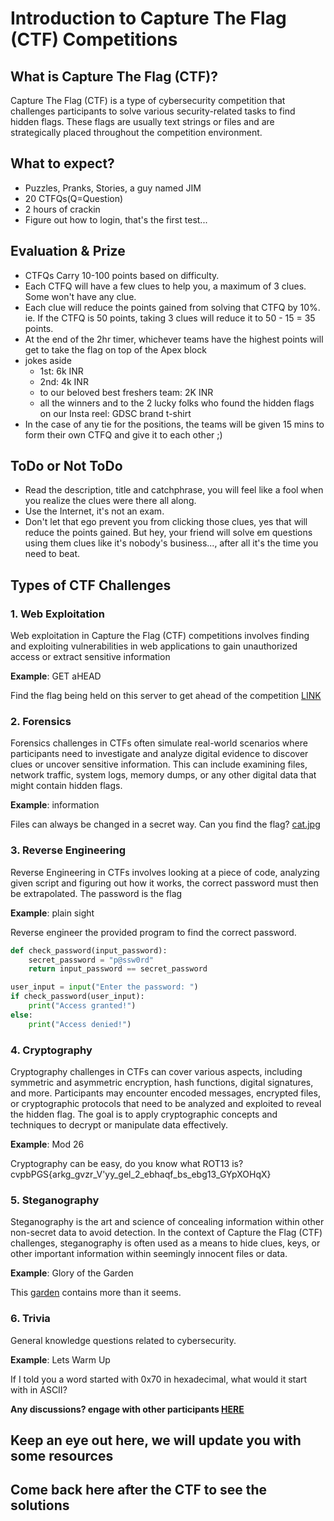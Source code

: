 # Introduction to Capture The Flag (CTF) Competitions

## What is Capture The Flag (CTF)?

Capture The Flag (CTF) is a type of cybersecurity competition that challenges participants to solve various security-related tasks to find hidden flags. These flags are usually text strings or files and are strategically placed throughout the competition environment.

## What to expect?

- Puzzles, Pranks, Stories, a guy named JIM
- 20 CTFQs(Q=Question)
- 2 hours of crackin
- Figure out how to login, that's the first test...

## Evaluation & Prize

- CTFQs Carry 10-100 points based on difficulty.
- Each CTFQ will have a few clues to help you, a maximum of 3 clues. Some won't have any clue.
- Each clue will reduce the points gained from solving that CTFQ by 10%. ie. If the CTFQ is 50 points, taking 3 clues will reduce it to 50 - 15 = 35 points.
- At the end of the 2hr timer, whichever teams have the highest points will get to take the flag on top of the Apex block
- jokes aside
   - 1st: 6k INR
   - 2nd: 4k INR
   - to our beloved best freshers team: 2K INR
   - all the winners and to the 2 lucky folks who found the hidden flags on our Insta reel: GDSC brand t-shirt
- In the case of any tie for the positions, the teams will be given 15 mins to form their own CTFQ and give it to each other ;)

## ToDo or Not ToDo

- Read the description, title and catchphrase, you will feel like a fool when you realize the clues were there all along.
- Use the Internet, it's not an exam.
- Don't let that ego prevent you from clicking those clues, yes that will reduce the points gained. But hey, your friend will solve em questions using them clues like it's nobody's business..., after all it's the time you need to beat.

## Types of CTF Challenges

### 1. Web Exploitation

Web exploitation in Capture the Flag (CTF) competitions involves finding and exploiting vulnerabilities in web applications to gain unauthorized access or extract sensitive information

**Example**: GET aHEAD

Find the flag being held on this server to get ahead of the competition [LINK](http://mercury.picoctf.net:47967/)

### 2. Forensics

Forensics challenges in CTFs often simulate real-world scenarios where participants need to investigate and analyze digital evidence to discover clues or uncover sensitive information. This can include examining files, network traffic, system logs, memory dumps, or any other digital data that might contain hidden flags.

**Example**: information

Files can always be changed in a secret way. Can you find the flag? [cat.jpg](https://mercury.picoctf.net/static/7cf6a33f90deeeac5c73407a1bdc99b6/cat.jpg)

### 3. Reverse Engineering

Reverse Engineering in CTFs involves looking at a piece of code, analyzing given script and figuring out how it works, the correct password must then be extrapolated. The password is the flag

**Example**: plain sight

Reverse engineer the provided program to find the correct password.
```py
def check_password(input_password):
    secret_password = "p@ssw0rd"
    return input_password == secret_password

user_input = input("Enter the password: ")
if check_password(user_input):
    print("Access granted!")
else:
    print("Access denied!")
```


### 4. Cryptography

Cryptography challenges in CTFs can cover various aspects, including symmetric and asymmetric encryption, hash functions, digital signatures, and more. Participants may encounter encoded messages, encrypted files, or cryptographic protocols that need to be analyzed and exploited to reveal the hidden flag. The goal is to apply cryptographic concepts and techniques to decrypt or manipulate data effectively.

**Example**: Mod 26

Cryptography can be easy, do you know what ROT13 is? cvpbPGS{arkg_gvzr_V'yy_gel_2_ebhaqf_bs_ebg13_GYpXOHqX}

### 5. Steganography

Steganography is the art and science of concealing information within other non-secret data to avoid detection. In the context of Capture the Flag (CTF) challenges, steganography is often used as a means to hide clues, keys, or other important information within seemingly innocent files or data.

**Example**: Glory of the Garden

This [garden](https://jupiter.challenges.picoctf.org/static/43c4743b3946f427e883f6b286f47467/garden.jpg) contains more than it seems.

### 6. Trivia

General knowledge questions related to cybersecurity.

**Example**: Lets Warm Up

If I told you a word started with 0x70 in hexadecimal, what would it start with in ASCII?

**Any discussions? engage with other participants [HERE](https://github.com/DSC-RIT/ctf2023-public/discussions/1)**

## Keep an eye out here, we will update you with some resources 

## Come back here after the CTF to see the solutions
